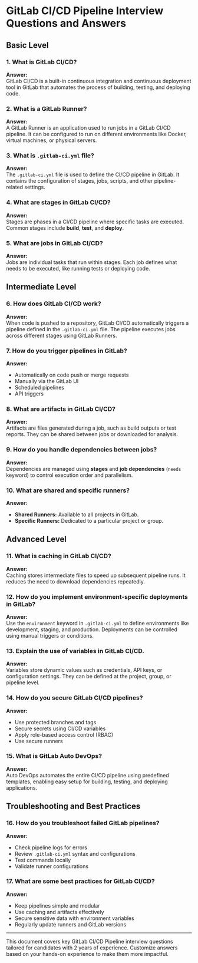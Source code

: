 # GitLab CI/CD Pipeline Interview Questions and Answers

## Basic Level

### 1. **What is GitLab CI/CD?**

**Answer:**  
GitLab CI/CD is a built-in continuous integration and continuous deployment tool in GitLab that automates the process of building, testing, and deploying code.

### 2. **What is a GitLab Runner?**

**Answer:**  
A GitLab Runner is an application used to run jobs in a GitLab CI/CD pipeline. It can be configured to run on different environments like Docker, virtual machines, or physical servers.

### 3. **What is `.gitlab-ci.yml` file?**

**Answer:**  
The `.gitlab-ci.yml` file is used to define the CI/CD pipeline in GitLab. It contains the configuration of stages, jobs, scripts, and other pipeline-related settings.

### 4. **What are stages in GitLab CI/CD?**

**Answer:**  
Stages are phases in a CI/CD pipeline where specific tasks are executed. Common stages include **build**, **test**, and **deploy**.

### 5. **What are jobs in GitLab CI/CD?**

**Answer:**  
Jobs are individual tasks that run within stages. Each job defines what needs to be executed, like running tests or deploying code.

## Intermediate Level

### 6. **How does GitLab CI/CD work?**

**Answer:**  
When code is pushed to a repository, GitLab CI/CD automatically triggers a pipeline defined in the `.gitlab-ci.yml` file. The pipeline executes jobs across different stages using GitLab Runners.

### 7. **How do you trigger pipelines in GitLab?**

**Answer:**

- Automatically on code push or merge requests
- Manually via the GitLab UI
- Scheduled pipelines
- API triggers

### 8. **What are artifacts in GitLab CI/CD?**

**Answer:**  
Artifacts are files generated during a job, such as build outputs or test reports. They can be shared between jobs or downloaded for analysis.

### 9. **How do you handle dependencies between jobs?**

**Answer:**  
Dependencies are managed using **stages** and **job dependencies** (`needs` keyword) to control execution order and parallelism.

### 10. **What are shared and specific runners?**

**Answer:**

- **Shared Runners:** Available to all projects in GitLab.
- **Specific Runners:** Dedicated to a particular project or group.

## Advanced Level

### 11. **What is caching in GitLab CI/CD?**

**Answer:**  
Caching stores intermediate files to speed up subsequent pipeline runs. It reduces the need to download dependencies repeatedly.

### 12. **How do you implement environment-specific deployments in GitLab?**

**Answer:**  
Use the `environment` keyword in `.gitlab-ci.yml` to define environments like development, staging, and production. Deployments can be controlled using manual triggers or conditions.

### 13. **Explain the use of variables in GitLab CI/CD.**

**Answer:**  
Variables store dynamic values such as credentials, API keys, or configuration settings. They can be defined at the project, group, or pipeline level.

### 14. **How do you secure GitLab CI/CD pipelines?**

**Answer:**

- Use protected branches and tags
- Secure secrets using CI/CD variables
- Apply role-based access control (RBAC)
- Use secure runners

### 15. **What is GitLab Auto DevOps?**

**Answer:**  
Auto DevOps automates the entire CI/CD pipeline using predefined templates, enabling easy setup for building, testing, and deploying applications.

## Troubleshooting and Best Practices

### 16. **How do you troubleshoot failed GitLab pipelines?**

**Answer:**

- Check pipeline logs for errors
- Review `.gitlab-ci.yml` syntax and configurations
- Test commands locally
- Validate runner configurations

### 17. **What are some best practices for GitLab CI/CD?**

**Answer:**

- Keep pipelines simple and modular
- Use caching and artifacts effectively
- Secure sensitive data with environment variables
- Regularly update runners and GitLab versions

---

This document covers key GitLab CI/CD Pipeline interview questions tailored for candidates with 2 years of experience. Customize answers based on your hands-on experience to make them more impactful.
